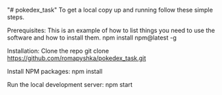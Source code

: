 "# pokedex_task" 
To get a local copy up and running follow these simple steps.

Prerequisites:
This is an example of how to list things you need to use the software and how to install them.
npm install npm@latest -g

Installation:
Clone the repo
git clone https://github.com/romapyshka/pokedex_task.git

Install NPM packages:
npm install

Run the local development server:
npm start
